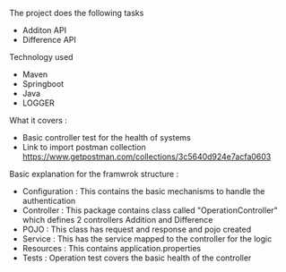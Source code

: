 The project does the following tasks
- Additon API
- Difference API

Technology used

- Maven
- Springboot
- Java
- LOGGER


What it covers :

- Basic controller test for the health of systems
- Link to import postman collection
https://www.getpostman.com/collections/3c5640d924e7acfa0603

 Basic explanation for the framwrok structure :

 - Configuration : This contains the basic mechanisms to handle the authentication
 - Controller : This package contains class called "OperationController" which defines 2 controllers Addition and Difference
 - POJO : This class has request and response and pojo created
 - Service : This has the service mapped to the controller for the logic
 - Resources : This contains application.properties
 - Tests : Operation test covers the basic health of the controller
